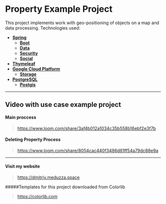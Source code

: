 # Property Example Project
This project implements work with geo-positioning of objects on a map and data processing.
Technologies used:
- **[Spring](https://spring.io/)**
    - **[Boot](https://spring.io/projects/spring-boot)**
    - **[Data](https://spring.io/projects/spring-data)**
    - **[Security](https://spring.io/projects/spring-security)**
    - **[Social](https://projects.spring.io/spring-social)**
- **[Thymeleaf](https://www.thymeleaf.org/)**
- **[Google Cloud Platform](https://cloud.google.com/)**
    - **[Storage](https://cloud.google.com/storage/)**
- **[PostgreSQL](https://www.postgresql.org/)**
    - **[Postgis](https://postgis.net/)**
    
---
## Video with use case example project
#### Main proccess
> https://www.loom.com/share/3af4b012a1034c35b558b16ebf2e3f7b

#### Deleting Property Process
> https://www.loom.com/share/8054cac440f3486d81ff54a79dc88e9a

---
#### Visit my website
> https://dmitriy.meduzza.space

#####Templates for this project downloaded from Colorlib 
>https://colorlib.com